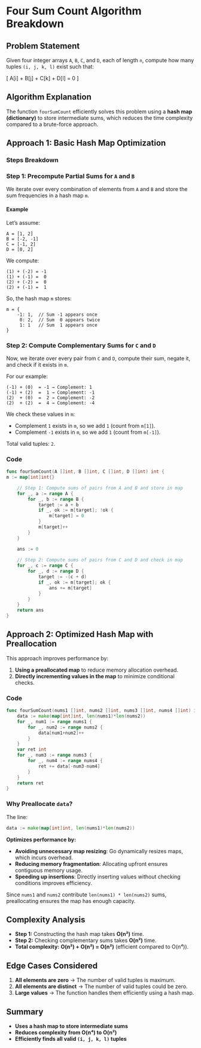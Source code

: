 # Four Sum Count Algorithm Breakdown

## Problem Statement
Given four integer arrays `A`, `B`, `C`, and `D`, each of length `n`, compute how many tuples `(i, j, k, l)` exist such that:

\[ A[i] + B[j] + C[k] + D[l] = 0 \]

## Algorithm Explanation
The function `fourSumCount` efficiently solves this problem using a **hash map (dictionary)** to store intermediate sums, which reduces the time complexity compared to a brute-force approach.

## Approach 1: Basic Hash Map Optimization

### Steps Breakdown
### Step 1: Precompute Partial Sums for `A` and `B`
We iterate over every combination of elements from `A` and `B` and store the sum frequencies in a hash map `m`.

#### Example
Let’s assume:

```
A = [1, 2]
B = [-2, -1]
C = [-1, 2]
D = [0, 2]
```

We compute:

```
(1) + (-2) = -1
(1) + (-1) =  0
(2) + (-2) =  0
(2) + (-1) =  1
```

So, the hash map `m` stores:

```
m = {
    -1: 1,  // Sum -1 appears once
     0: 2,  // Sum  0 appears twice
     1: 1   // Sum  1 appears once
}
```

### Step 2: Compute Complementary Sums for `C` and `D`
Now, we iterate over every pair from `C` and `D`, compute their sum, negate it, and check if it exists in `m`.

For our example:

```
(-1) + (0)  = -1 → Complement: 1
(-1) + (2)  =  1 → Complement: -1
(2)  + (0)  =  2 → Complement: -2
(2)  + (2)  =  4 → Complement: -4
```

We check these values in `m`:

- Complement `1` exists in `m`, so we add `1` (count from `m[1]`).
- Complement `-1` exists in `m`, so we add `1` (count from `m[-1]`).

Total valid tuples: `2`.

### Code
```go
func fourSumCount(A []int, B []int, C []int, D []int) int {
m := map[int]int{}

    // Step 1: Compute sums of pairs from A and B and store in map
    for _, a := range A {
        for _, b := range B {
            target := a + b
            if _, ok := m[target]; !ok {
                m[target] = 0
            }
            m[target]++
        }
    }

    ans := 0
    
    // Step 2: Compute sums of pairs from C and D and check in map
    for _, c := range C {
        for _, d := range D {
            target := -(c + d)
            if _, ok := m[target]; ok {
                ans += m[target]
            }
        }
    }
    return ans
}
```

## Approach 2: Optimized Hash Map with Preallocation
This approach improves performance by:
1. **Using a preallocated map** to reduce memory allocation overhead.
2. **Directly incrementing values in the map** to minimize conditional checks.

### Code
```go
func fourSumCount(nums1 []int, nums2 []int, nums3 []int, nums4 []int) int {
    data := make(map[int]int, len(nums1)*len(nums2))
    for _, num1 := range nums1 {
        for _, num2 := range nums2 {
            data[num1+num2]++
        }
    }
    var ret int
    for _, num3 := range nums3 {
        for _, num4 := range nums4 {
            ret += data[-num3-num4]
        }
    }
    return ret
}
```

### Why Preallocate `data`?
The line:
```go
data := make(map[int]int, len(nums1)*len(nums2))
```
**Optimizes performance by:**
- **Avoiding unnecessary map resizing**: Go dynamically resizes maps, which incurs overhead.
- **Reducing memory fragmentation**: Allocating upfront ensures contiguous memory usage.
- **Speeding up insertions**: Directly inserting values without checking conditions improves efficiency.

Since `nums1` and `nums2` contribute `len(nums1) * len(nums2)` sums, preallocating ensures the map has enough capacity.

## Complexity Analysis
- **Step 1:** Constructing the hash map takes **O(n²)** time.
- **Step 2:** Checking complementary sums takes **O(n²)** time.
- **Total complexity:** **O(n²) + O(n²) = O(n²)** (efficient compared to O(n⁴)).

## Edge Cases Considered
1. **All elements are zero** → The number of valid tuples is maximum.
2. **All elements are distinct** → The number of valid tuples could be zero.
3. **Large values** → The function handles them efficiently using a hash map.

## Summary
- **Uses a hash map to store intermediate sums**
- **Reduces complexity from O(n⁴) to O(n²)**
- **Efficiently finds all valid `(i, j, k, l)` tuples**

